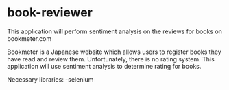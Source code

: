 # book-reviewer

This application will perform sentiment analysis on the reviews for books on bookmeter.com 

Bookmeter is a Japanese website which allows users to register books they have read and review them. Unfortunately, there is no rating system. This application will use sentiment analysis to determine rating for books. 

Necessary libraries:
    -selenium
